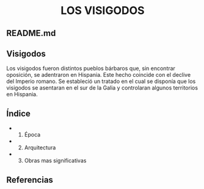 # <h1 align="center">LOS VISIGODOS</h1>  

## README.md  

## Visigodos  
Los visigodos fueron distintos pueblos bárbaros que, sin encontrar oposición, se adentraron en Hispania. Este hecho coincide con el declive del Imperio romano. Se estableció un tratado en el cual se disponía que los visigodos se asentaran en el sur de la Galia y controlaran algunos territorios en Hispania.

## Índice  
- 1. Época  
- 2. Arquitectura  
- 3. Obras mas significativas  

## Referencias
